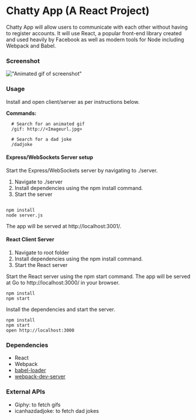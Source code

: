 Chatty App (A React Project)
=====================

Chatty App will allow users to communicate with each other without having to register accounts. It will use React, a popular front-end library created and used heavily by Facebook as well as modern tools for Node including Webpack and Babel.

### Screenshot

!["Animated gif of screenshot"](​https://github.com/melchua/chatty-app/blob/master/docs/screencast-features.gif)

### Usage

Install and open client/server as per instructions below.

**Commands:**

```
  # Search for an animated gif
  /gif: http://<Imageurl.jpg>

  # Search for a dad joke
  /dadjoke

```

#### Express/WebSockets Server setup

Start the Express/WebSockets server by navigating to ./server.

1. Navigate to ./server
2. Install dependencies using the npm install command.
3. Start the server

```

npm install
node server.js

```

The app will be served at http://localhost:3001/.

#### React Client Server

1. Navigate to root folder
2. Install dependencies using the npm install command.
3. Start the React server

Start the React server using the npm start command. The app will be served at
Go to http://localhost:3000/ in your browser.

```
npm install
npm start

```

Install the dependencies and start the server.

```
npm install
npm start
open http://localhost:3000
```

### Dependencies

* React
* Webpack
* [babel-loader](https://github.com/babel/babel-loader)
* [webpack-dev-server](https://github.com/webpack/webpack-dev-server)

### External APIs

* Giphy: to fetch gifs
* icanhazdadjoke: to fetch dad jokes